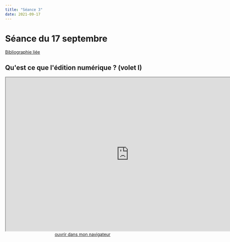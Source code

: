 ```yaml
--- 
title: "Séance 3"
date: 2021-09-17
---
```



# Séance du 17 septembre

[Bibliographie liée](https://www.zotero.org/groups/4276254/fra3826-a2021/collections/RV4ZQU9V)

## Qu'est ce que l'édition numérique ? (volet I)

<iframe src="https://mmellet.github.io/fra3826_2021/slides/Seance-3-1.html" title="description"  height="500" width="800" allowfullscreen="allowfullscreen"></iframe>

<div style="text-align:center">
<a href="https://mmellet.github.io/fra3826_2021/slides/Seance-3-1.html" target="_blank">ouvrir dans mon navigateur</a>
</div>